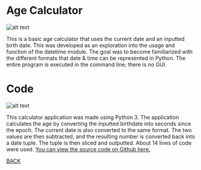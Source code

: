 # Age Calculator
![alt text](https://howardying.github.io/Programming1Portfolio/Images/ageCalc1.png)

This is a basic age calculator that uses the current date and an inputted birth date. This was developed as an exploration into the usage and function of the datetime module. The goal was to become familiarized with the different formats that date & time can be represented in Python. The entire program is executed in the command line; there is no GUI.

# Code
![alt text](https://howardying.github.io/Programming1Portfolio/Images/ageCalc2.png)

This calculator application was made using Python 3. The application calculates the age by converting the inputted birthdate into seconds since the epoch. The current date is also converted to the same format. The two values are then subtracted, and the resulting number is converted back into a date tuple. The tuple is then sliced and outputted. About 14 lines of code were used.
[You can view the source code on Github here.](https://github.com/HowardYing/ageCalculator)

[BACK](https://howardying.github.io/Programming1Portfolio/ "Back to Home")

